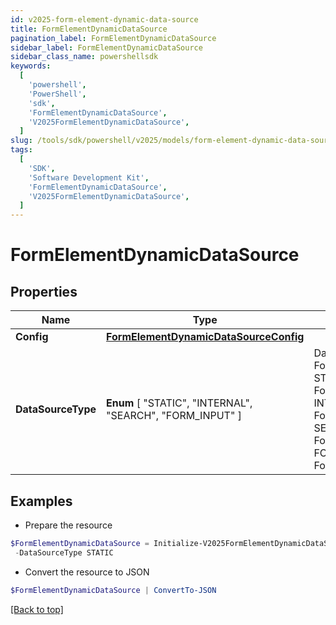 ```yaml
---
id: v2025-form-element-dynamic-data-source
title: FormElementDynamicDataSource
pagination_label: FormElementDynamicDataSource
sidebar_label: FormElementDynamicDataSource
sidebar_class_name: powershellsdk
keywords:
  [
    'powershell',
    'PowerShell',
    'sdk',
    'FormElementDynamicDataSource',
    'V2025FormElementDynamicDataSource',
  ]
slug: /tools/sdk/powershell/v2025/models/form-element-dynamic-data-source
tags:
  [
    'SDK',
    'Software Development Kit',
    'FormElementDynamicDataSource',
    'V2025FormElementDynamicDataSource',
  ]
---
```


# FormElementDynamicDataSource

## Properties

| Name | Type | Description | Notes |
| --- | --- | --- | --- |
| **Config** | [**FormElementDynamicDataSourceConfig**](form-element-dynamic-data-source-config) |  | [optional] |
| **DataSourceType** | **Enum** [ "STATIC", "INTERNAL", "SEARCH", "FORM_INPUT" ] | DataSourceType is a FormElementDataSourceType value STATIC FormElementDataSourceTypeStatic INTERNAL FormElementDataSourceTypeInternal SEARCH FormElementDataSourceTypeSearch FORM_INPUT FormElementDataSourceTypeFormInput | [optional] |

## Examples

- Prepare the resource

```powershell
$FormElementDynamicDataSource = Initialize-V2025FormElementDynamicDataSource  -Config null `
 -DataSourceType STATIC
```

- Convert the resource to JSON

```powershell
$FormElementDynamicDataSource | ConvertTo-JSON
```

[[Back to top]](#)
